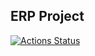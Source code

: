 ## ERP Project

[![Actions Status](https://github.com/bimaagung/erp_api/workflows/Test/badge.svg)](https://github.com/bimaagung/erp_api/actions)
